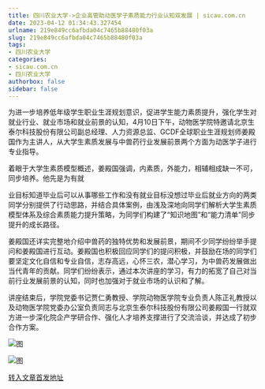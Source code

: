 ```yaml
---
title: 四川农业大学->企业高管助动医学子素质能力行业认知双发展 | sicau.com.cn
date: 2023-04-12 01:34:43.327454
urlname: 219e849cc6afbda04c7465b88480f03a
slug: 219e849cc6afbda04c7465b88480f03a
tags: 
- 四川农业大学
categories:
- sicau.com.cn
- 四川农业大学
authorbox: false
sidebar: false
---
```

为进一步培养低年级学生职业生涯规划意识，促进学生能力素质提升，强化学生对就业行业、就业市场和就业前景的认知，4月10日下午，动物医学院特邀请北京生泰尔科技股份有限公司副总经理、人力资源总监、GCDF全球职业生涯规划师姜殿国作为主讲人，从大学生素质发展与中兽药行业发展前景两个方面为动医学子进行专业指导。

着眼于大学生素质模型概述，姜殿国强调，内素质，外能力，相辅相成缺一不可，同步培养。他先是为有就
<!--more-->
业目标知道毕业后可以从事哪些工作和没有就业目标没想过毕业后就业方向的两类同学分别提供了行动思路，并结合具体案例，由浅及深地向同学们解析大学生素质模型体系及综合素质能力提升策略，为同学们构建了“知识地图”和“能力清单”同步提升的成长路径。

姜殿国还详实完整地介绍中兽药的独特优势和发展前景，期间不少同学纷纷举手提问和姜殿国进行互动。姜殿国也积极回应同学们的提问积极，并鼓励在场的同学们要坚定文化自信和专业自信，志存高远，心怀三农，潜心学习，为中兽药发展做出当代青年的贡献。同学们纷纷表示，通过本次讲座的学习，有力的拓宽了自己对当前行业发展前景的认知，同时也加强对于就业市场的认识和了解。

讲座结束后，学院党委书记贾仁勇教授、学院动物医学院专业负责人陈正礼教授以及动物医学院党委办公室负责同志与北京生泰尔科技股份有限公司姜殿国一行就双方进一步深化院企产学研合作、强化人才培养支撑进行了交流洽谈，并达成了初步合作方案。

![图](https://news.sicau.edu.cn/__local/E/F2/1C/00AF447AB06E697EB716E387AA2_FFD59A3E_673618.png)

![图](https://news.sicau.edu.cn/__local/7/69/2C/577607672E041E74EB3A3D1F2A6_267C0AFE_2A0DF2.png)

[转入文章首发地址](https://news.sicau.edu.cn/info/1078/71753.htm)